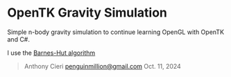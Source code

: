 
# OpenTK Gravity Simulation

Simple n-body gravity simulation to continue learning OpenGL with OpenTK and C#.

I use the [Barnes-Hut algorithm](http://arborjs.org/docs/barnes-hut)

> Anthony Cieri [penguinmillion@gmail.com](penguinmillion@gmail.com)
> Oct. 11, 2024
